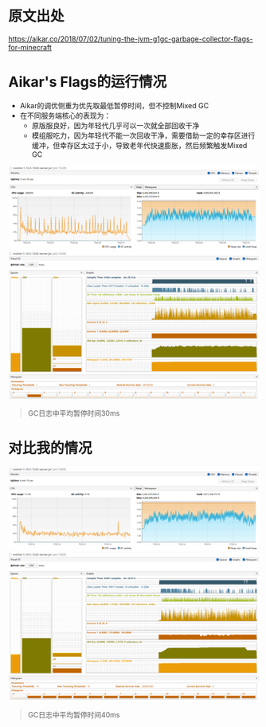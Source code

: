 
# 原文出处
https://aikar.co/2018/07/02/tuning-the-jvm-g1gc-garbage-collector-flags-for-minecraft

# Aikar's Flags的运行情况
- Aikar的调优侧重为优先取最低暂停时间，但不控制Mixed GC
- 在不同服务端核心的表现为：
    - 原版服良好，因为年轻代几乎可以一次就全部回收干净
    - 模组服吃力，因为年轻代不能一次回收干净，需要借助一定的幸存区进行缓冲，但幸存区太过于小，导致老年代快速膨胀，然后频繁触发Mixed GC

![](./img/aikar-g1-load.png)
![](./img/aikar-g1-usage.png)
> GC日志中平均暂停时间30ms

# 对比我的情况
![](./img/my-g1-load.png)
![](./img/my-g1-usage.png)
> GC日志中平均暂停时间40ms

